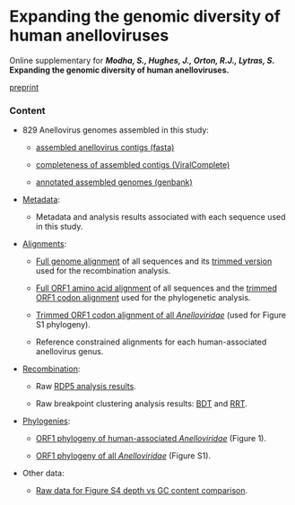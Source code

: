 # Expanding the genomic diversity of human anelloviruses

Online supplementary for ***Modha, S., Hughes, J., Orton, R.J., Lytras, S.* Expanding the genomic diversity of human anelloviruses.**


[preprint](https://www.biorxiv.org/content/10.1101/2024.05.13.593858v1)


### Content

- 829 Anellovirus genomes assembled in this study:

	- [assembled anellovirus contigs (fasta)](data/Modha_contigs.fas)
	
	- [completeness of assembled contigs (ViralComplete)](data/Modha_contigs_viralcomplete.csv)
	
	- [annotated assembled genomes (genbank)](data/Modha_genomes_annotated.gbk)
	

- [Metadata](data/Modha_allsequence_data.csv):

	- Metadata and analysis results associated with each sequence used in this study.

- [Alignments](alignments):

	- [Full genome alignment](alignments/genomes_rotated_linsialn.fas) of all sequences 
	and its [trimmed version](alignments/genomes_rotated_linsialn_1pungap.fas) used for the recombination analysis.
	
	- [Full ORF1 amino acid alignment](alignments/humanAnellos_ORF1_aa_aln.fas) of all sequences
	and the [trimmed ORF1 codon alignment](alignments/fig1_humanAnellos_ORF1_cod_aln_70pungap.fas) used for the phylogenetic analysis.
	
	- [Trimmed ORF1 codon alignment of all *Anelloviridae*](alignments/figS1_allAnelloviridae_ORF1_70pungap.fas)
	(used for Figure S1 phylogeny).
	
	- Reference constrained alignments for each human-associated anellovirus genus.

- [Recombination](recombination):

	- Raw [RDP5 analysis results](recombination/genomes_rotated_linsialn_1pungap_all.csv).
	
	- Raw breakpoint clustering analysis results: [BDT](recombination/genomes_rotated_linsialn_1pungap_all_BDT.csv) 
	and [RRT](recombination/genomes_rotated_linsialn_1pungap_all_RRT.csv).
	
- [Phylogenies](trees):

	- [ORF1 phylogeny of human-associated *Anelloviridae*](trees/fig1_humanAnellos_ORF1_cod_aln_70pungap.treefile) (Figure 1).
	
	- [ORF1 phylogeny of all *Anelloviridae*](trees/figS1_allAnelloviridae_ORF1_70pungap.treefile) (Figure S1).

- Other data:

	- [Raw data for Figure S4 depth vs GC content comparison](data/figS4B_depthVSgc_window100step50_ranked.csv).